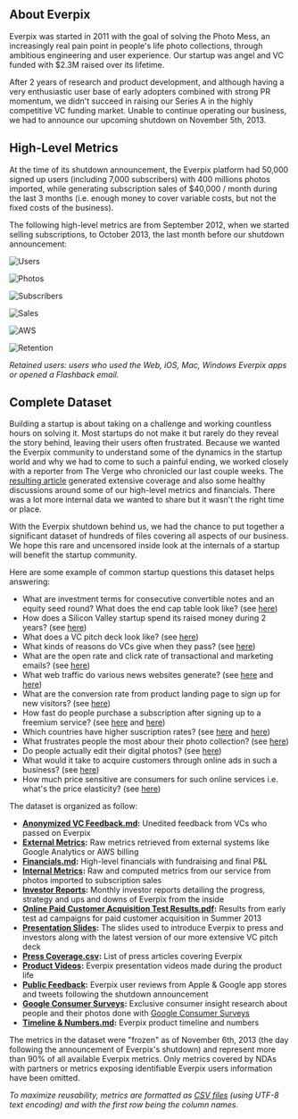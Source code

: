 About Everpix
-------------

Everpix was started in 2011 with the goal of solving the Photo Mess, an increasingly real pain point in people's life photo collections, through ambitious engineering and user experience. Our startup was angel and VC funded with $2.3M raised over its lifetime.

After 2 years of research and product development, and although having a very enthusiastic user base of early adopters combined with strong PR momentum, we didn't succeed in raising our Series A in the highly competitive VC funding market. Unable to continue operating our business, we had to announce our upcoming shutdown on November 5th, 2013.

High-Level Metrics
------------------

At the time of its shutdown announcement, the Everpix platform had 50,000 signed up users (including 7,000 subscribers) with 400 millions photos imported, while generating subscription sales of $40,000 / month during the last 3 months (i.e. enough money to cover variable costs, but not the fixed costs of the business).

The following high-level metrics are from September 2012, when we started selling subscriptions, to October 2013, the last month before our shutdown announcement:

![Users](https://raw.github.com/everpix/Everpix-Intelligence/master/_graphs/users.png)

![Photos](https://raw.github.com/everpix/Everpix-Intelligence/master/_graphs/photos.png)

![Subscribers](https://raw.github.com/everpix/Everpix-Intelligence/master/_graphs/subscribers.png)

![Sales](https://raw.github.com/everpix/Everpix-Intelligence/master/_graphs/sales.png)

![AWS](https://raw.github.com/everpix/Everpix-Intelligence/master/_graphs/aws.png)

![Retention](https://raw.github.com/everpix/Everpix-Intelligence/master/_graphs/retention.png)

*Retained users: users who used the Web, iOS, Mac, Windows Everpix apps or opened a Flashback email.*

Complete Dataset
----------------

Building a startup is about taking on a challenge and working countless hours on solving it. Most startups do not make it but rarely do they reveal the story behind, leaving their users often frustrated. Because we wanted the Everpix community to understand some of the dynamics in the startup world and why we had to come to such a painful ending, we worked closely with a reporter from The Verge who chronicled our last couple weeks. The [resulting article](http://www.theverge.com/2013/11/5/5039216/everpix-life-and-death-inside-the-worlds-best-photo-startup) generated extensive coverage and also some healthy discussions around some of our high-level metrics and financials. There was a lot more internal data we wanted to share but it wasn't the right time or place.

With the Everpix shutdown behind us, we had the chance to put together a significant dataset of hundreds of files covering all aspects of our business. We hope this rare and uncensored inside look at the internals of a startup will benefit the startup community.

Here are some example of common startup questions this dataset helps answering:

* What are investment terms for consecutive convertible notes and an equity seed round? What does the end cap table look like? (see [here](Financials.md))
* How does a Silicon Valley startup spend its raised money during 2 years? (see [here](Financials.md))
* What does a VC pitch deck look like? (see [here](Presentation%20Slides))
* What kinds of reasons do VCs give when they pass? (see [here](Anonymized%20VC%20Feedback.md))
* What are the open rate and click rate of transactional and marketing emails? (see [here](Internal%20Metrics/Sendgrid%20(Emails%20to%20Everpix%20Users).csv))
* What web traffic do various news websites generate? (see [here](Press%20Coverage.csv) and [here](External%20Metrics/Daily%20Website%20Traffic.csv))
* What are the conversion rate from product landing page to sign up for new visitors? (see [here](Internal%20Metrics/System%20Users%20%28First%20Time%20Visitors%20to%20Web%20Invites%20Ratio%20-%20Weekly%29.csv))
* How fast do people purchase a subscription after signing up to a freemium service? (see [here](Internal%20Metrics/Latencies%20%28Monthly%20Subscription%20Latency%20in%20Days%20-%20Since%20March%201st%29.csv) and [here](Internal%20Metrics/Latencies%20%28Yearly%20Subscription%20Latency%20in%20Days%20-%20Since%20March%201st%29.csv))
* Which countries have higher suscription rates? (see [here](Internal%20Metrics/User%20Countries%20%28Free%20Users%20Countries%29.csv) and [here](Internal%20Metrics/User%20Countries%20(Subscribed%20Users%20Countries).csv))
* What frustrates people the most abour their photo collection? (see [here](Google%20Consumer%20Surveys/What%20frustrates%20you%20the%20most%20about%20your%20photo%20collection.pdf))
* Do people actually edit their digital photos? (see [here](Google%20Consumer%20Surveys/Do%20you%20regularly%20edit%20your%20photos.pdf))
* What would it take to acquire customers through online ads in such a business? (see [here](Online%20Paid%20Customer%20Acquisition%20Test%20Results.pdf))
* How much price sensitive are consumers for such online services i.e. what's the price elasticity? (see [here](Investor%20Reports/2012-11.md))

The dataset is organized as follow:

* **[Anonymized VC Feedback.md](Anonymized%20VC%20Feedback.md):** Unedited feedback from VCs who passed on Everpix
* **[External Metrics](External%20Metrics):** Raw metrics retrieved from external systems like Google Analytics or AWS billing
* **[Financials.md](Financials.md):** High-level financials with fundraising and final P&L
* **[Internal Metrics](Internal%20Metrics):** Raw and computed metrics from our service from photos imported to subscription sales
* **[Investor Reports](Investor%20Reports):** Monthly investor reports detailing the progress, strategy and ups and downs of Everpix from the inside
* **[Online Paid Customer Acquisition Test Results.pdf](Online%20Paid%20Customer%20Acquisition%20Test%20Results.pdf):** Results from early test ad campaigns for paid customer acquisition in Summer 2013
* **[Presentation Slides](Presentation%20Slides):** The slides used to introduce Everpix to press and investors along with the latest version of our more extensive VC pitch deck
* **[Press Coverage.csv](Press%20Coverage.csv):** List of press articles covering Everpix
* **[Product Videos](Product%20Videos):** Everpix presentation videos made during the product life
* **[Public Feedback](Public%20Feedback):** Everpix user reviews from Apple & Google app stores and tweets following the shutdown announcement
* **[Google Consumer Surveys](Google%20Consumer%20Surveys):** Exclusive consumer insight research about people and their photos done with [Google Consumer Surveys](http://www.google.com/insights/consumersurveys/home)
* **[Timeline & Numbers.md](Timeline%20%26%20Numbers.md):** Everpix product timeline and numbers

The metrics in the dataset were "frozen" as of November 6th, 2013 (the day following the announcement of Everpix's shutdown) and represent more than 90% of all available Everpix metrics. Only metrics covered by NDAs with partners or metrics exposing identifiable Everpix users information have been omitted.

*To maximize reusability, metrics are formatted as [CSV files](https://en.wikipedia.org/wiki/Comma-separated_values) (using UTF-8 text encoding) and with the first row being the column names.*

